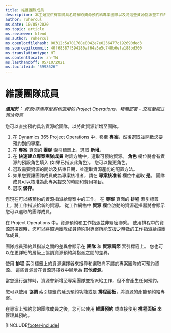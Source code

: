 ```yaml
---
title: 維護團隊成員
description: 本主題提供有關將具名可預約資源預約給專案團隊以及將這些資源指派至工作的資訊。
author: ruhercul
ms.date: 10/05/2020
ms.topic: article
ms.reviewer: kfend
ms.author: ruhercul
ms.openlocfilehash: 00312c5a701768e0042e7e0236477c192690ded3
ms.sourcegitcommit: 40f68387f594180af64a5e5c748b6efa188bd300
ms.translationtype: HT
ms.contentlocale: zh-TW
ms.lasthandoff: 05/10/2021
ms.locfileid: "5998626"
---
```

# <a name="maintain-team-members"></a>維護團隊成員

_**適用於：** 資源/非庫存型案例適用的 Project Operations、精簡部署 - 交易至開立預估發票_

您可以直接預約具名資源給團隊，以將此資源新增至團隊。

1. 在 Dynamics 365 Project Operations 中，移至 **專案**，然後選取並開啟您要預約到的專案。
2. 在 **專案** 頁面的 **團隊** 索引標籤上，選取 **新增**。 
3. 在 **快速建立專案團隊成員** 對話方塊中，選取可預約資源。 **角色** 欄位將會有資源的預設角色填入 (如果已指派此角色)。 您可以變更角色。 
4. 選取需要資源的開始及結束日期，並選取資源產能的配置方法。 
5. 如果您要讓團隊成員成為專案核准者，請在 **專案核准者** 欄位中選取 **是**。 團隊成員可以核准為此專案提交的時間和費用項目。 
6. 選取 **儲存**。

您現在可以將預約的資源指派給專案中的工作。 在 **專案** 頁面的 **排程** 索引標籤上，將工作指派給新的資源。 從工作網格中 **資源** 欄位啟動的資源選擇器將會顯示您可以選取的團隊成員。


在 Project Operations 中，資源預約和工作指派並非緊密聯繫。 使用排程中的資源選擇器時，您可以將超過團隊成員預約對專案所能支援之時數的工作指派給該團隊成員。

團隊成員預約與指派之間的差異會顯示在 **團隊** 和 **資源調節** 索引標籤上。 您也可以在更詳細的層級上協調資源預約與指派之間的差異。

使用 **排程** 索引標籤上的資源選擇器來搜尋和選取尚不屬於專案團隊的可預約資源。 這些資源會在資源選擇器中顯示為 **其他資源**。

當您進行選擇時，資源會新增至專案團隊並指派給工作，但不會產生任何預約。

您可以使用 **協調** 索引標籤的延長預約功能或是 **排程面板**，將資源的產能預約給專案。

在專案上預約您的團隊成員之後，您可以使用 **維護預約** 或直接使用 **排程面板** 來管理其預約。


[!INCLUDE[footer-include](../includes/footer-banner.md)]